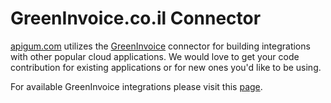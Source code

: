 # GreenInvoice.co.il Connector

[apigum.com](https://www.apigum.com) utilizes the [GreenInvoice](https://www.greeninvoice.co.il/) connector for building integrations with other popular cloud applications. We would love to get your code contribution for existing applications or for new ones you'd like to be using.

 For available GreenInvoice integrations please visit this [page](https://www.apigum.com/apps/greeninvoice).


 